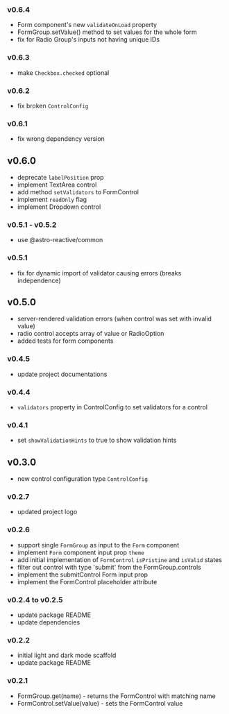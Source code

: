 ### v0.6.4
- Form component's new `validateOnLoad` property
- FormGroup.setValue() method to set values for the whole form
- fix for Radio Group's inputs not having unique IDs

### v0.6.3
- make `Checkbox.checked` optional

### v0.6.2
- fix broken `ControlConfig`

### v0.6.1
- fix wrong dependency version

## v0.6.0
- deprecate `labelPosition` prop
- implement TextArea control
- add method `setValidators` to FormControl
- implement `readOnly` flag
- implement Dropdown control

### v0.5.1 - v0.5.2
- use @astro-reactive/common

### v0.5.1
- fix for dynamic import of validator causing errors (breaks independence)

## v0.5.0
- server-rendered validation errors (when control was set with invalid value)
- radio control accepts array of value or RadioOption
- added tests for form components

### v0.4.5
- update project documentations

### v0.4.4
- `validators` property in ControlConfig to set validators for a control

### v0.4.1
- set `showValidationHints` to true to show validation hints

## v0.3.0
- new control configuration type `ControlConfig`

### v0.2.7
- updated project logo

### v0.2.6
- support single `FormGroup` as input to the `Form` component
- implement `Form` component input prop `theme`
- add initial implementation of `FormControl` `isPristine` and `isValid` states
- filter out control with type 'submit' from the FormGroup.controls
- implement the submitControl Form input prop
- implement the FormControl placeholder attribute

### v0.2.4 to v0.2.5
- update package README
- update dependencies

### v0.2.2
- initial light and dark mode scaffold
- update package README

### v0.2.1
- FormGroup.get(name) - returns the FormControl with matching name
- FormControl.setValue(value) - sets the FormControl value
